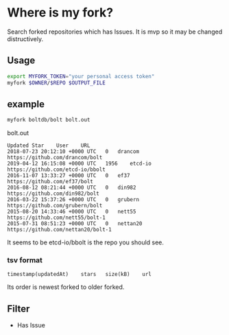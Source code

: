# Where is my fork?

Search forked repositories which has Issues.
It is mvp so it may be changed distructively.

## Usage

```sh
export MYFORK_TOKEN="your personal access token"
myfork $OWNER/$REPO $OUTPUT_FILE
```

## example

```sh
myfork boltdb/bolt bolt.out 
```

bolt.out

```tsv
Updated	Star	User	URL
2018-07-23 20:12:10 +0000 UTC	0	drancom	https://github.com/drancom/bolt
2019-04-12 16:15:08 +0000 UTC	1956	etcd-io	https://github.com/etcd-io/bbolt
2016-11-07 13:33:27 +0000 UTC	0	ef37	https://github.com/ef37/bolt
2016-08-12 08:21:44 +0000 UTC	0	din982	https://github.com/din982/bolt
2016-03-22 15:37:26 +0000 UTC	0	grubern	https://github.com/grubern/bolt
2015-08-20 14:33:46 +0000 UTC	0	nett55	https://github.com/nett55/bolt-1
2015-07-31 08:51:23 +0000 UTC	0	nettan20	https://github.com/nettan20/bolt-1

```

It seems to be etcd-io/bbolt is the repo you should see.

### tsv format

```tsv
timestamp(updatedAt)	stars	size(kB)	url
```

Its order is newest forked to older forked.

## Filter

* Has Issue